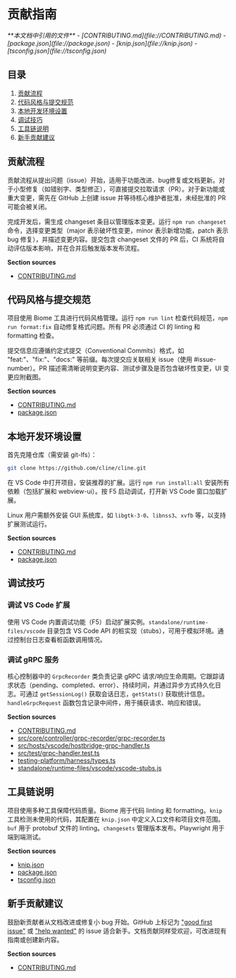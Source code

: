 # 贡献指南

<cite>
**本文档中引用的文件**  
- [CONTRIBUTING.md](file://CONTRIBUTING.md)
- [package.json](file://package.json)
- [knip.json](file://knip.json)
- [tsconfig.json](file://tsconfig.json)
</cite>

## 目录
1. [贡献流程](#贡献流程)
2. [代码风格与提交规范](#代码风格与提交规范)
3. [本地开发环境设置](#本地开发环境设置)
4. [调试技巧](#调试技巧)
5. [工具链说明](#工具链说明)
6. [新手贡献建议](#新手贡献建议)

## 贡献流程

贡献流程从提出问题（issue）开始，适用于功能改进、bug修复或文档更新。对于小型修复（如错别字、类型修正），可直接提交拉取请求（PR）。对于新功能或重大变更，需先在 GitHub 上创建 issue 并等待核心维护者批准，未经批准的 PR 可能会被关闭。

完成开发后，需生成 changeset 条目以管理版本变更。运行 `npm run changeset` 命令，选择变更类型（major 表示破坏性变更，minor 表示新增功能，patch 表示 bug 修复），并描述变更内容。提交包含 changeset 文件的 PR 后，CI 系统将自动评估版本影响，并在合并后触发版本发布流程。

**Section sources**
- [CONTRIBUTING.md](file://CONTRIBUTING.md#L1-L193)

## 代码风格与提交规范

项目使用 Biome 工具进行代码风格管理。运行 `npm run lint` 检查代码规范，`npm run format:fix` 自动修复格式问题。所有 PR 必须通过 CI 的 linting 和 formatting 检查。

提交信息应遵循约定式提交（Conventional Commits）格式，如 "feat:"、"fix:"、"docs:" 等前缀。每次提交应关联相关 issue（使用 #issue-number）。PR 描述需清晰说明变更内容、测试步骤及是否包含破坏性变更，UI 变更应附截图。

**Section sources**
- [CONTRIBUTING.md](file://CONTRIBUTING.md#L1-L193)
- [package.json](file://package.json#L0-L498)

## 本地开发环境设置

首先克隆仓库（需安装 git-lfs）：
```bash
git clone https://github.com/cline/cline.git
```

在 VS Code 中打开项目，安装推荐的扩展。运行 `npm run install:all` 安装所有依赖（包括扩展和 webview-ui）。按 F5 启动调试，打开新 VS Code 窗口加载扩展。

Linux 用户需额外安装 GUI 系统库，如 `libgtk-3-0`、`libnss3`、`xvfb` 等，以支持扩展测试运行。

**Section sources**
- [CONTRIBUTING.md](file://CONTRIBUTING.md#L1-L193)
- [package.json](file://package.json#L0-L498)

## 调试技巧

### 调试 VS Code 扩展
使用 VS Code 内置调试功能（F5）启动扩展实例。`standalone/runtime-files/vscode` 目录包含 VS Code API 的桩实现（stubs），可用于模拟环境。通过控制台日志查看桩函数调用情况。

### 调试 gRPC 服务
核心控制器中的 `GrpcRecorder` 类负责记录 gRPC 请求/响应生命周期。它跟踪请求状态（pending、completed、error）、持续时间，并通过异步方式持久化日志。可通过 `getSessionLog()` 获取会话日志，`getStats()` 获取统计信息。`handleGrpcRequest` 函数包含记录中间件，用于捕获请求、响应和错误。

**Section sources**
- [CONTRIBUTING.md](file://CONTRIBUTING.md#L1-L193)
- [src/core/controller/grpc-recorder/grpc-recorder.ts](file://src/core/controller/grpc-recorder/grpc-recorder.ts#L1-L224)
- [src/hosts/vscode/hostbridge-grpc-handler.ts](file://src/hosts/vscode/hostbridge-grpc-handler.ts#L107-L145)
- [src/test/grpc-handler.test.ts](file://src/test/grpc-handler.test.ts#L0-L41)
- [testing-platform/harness/types.ts](file://testing-platform/harness/types.ts#L0-L13)
- [standalone/runtime-files/vscode/vscode-stubs.js](file://standalone/runtime-files/vscode/vscode-stubs.js#L1143-L1229)

## 工具链说明

项目使用多种工具保障代码质量。Biome 用于代码 linting 和 formatting。`knip` 工具检测未使用的代码，其配置在 `knip.json` 中定义入口文件和项目文件范围。`buf` 用于 protobuf 文件的 linting。`changesets` 管理版本发布。Playwright 用于端到端测试。

**Section sources**
- [knip.json](file://knip.json#L0-L23)
- [package.json](file://package.json#L0-L498)
- [tsconfig.json](file://tsconfig.json#L0-L68)

## 新手贡献建议

鼓励新贡献者从文档改进或修复小 bug 开始。GitHub 上标记为 ["good first issue"](https://github.com/cline/cline/labels/good%20first%20issue) 或 ["help wanted"](https://github.com/cline/cline/labels/help%20wanted) 的 issue 适合新手。文档贡献同样受欢迎，可改进现有指南或创建新内容。

**Section sources**
- [CONTRIBUTING.md](file://CONTRIBUTING.md#L1-L193)